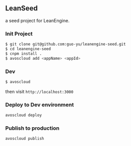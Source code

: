 ## LeanSeed

a seed project for LeanEngine.

### Init Project
```bash
$ git clone git@github.com:guo-yu/leanengine-seed.git
$ cd leanengine-seed
$ cnpm install .
$ avoscloud add <appName> <appId>
```

### Dev
```bash
$ avoscloud
```
then visit `http://localhost:3000`

### Deploy to Dev environment
```bash
avoscloud deploy
```

### Publish to production
```bash
avoscloud publish
```
